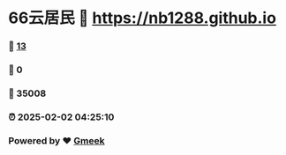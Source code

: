 # 66云居民 :link: https://nb1288.github.io 
### :page_facing_up: [13](https://nb1288.github.io/tag.html) 
### :speech_balloon: 0 
### :hibiscus: 35008 
### :alarm_clock: 2025-02-02 04:25:10 
### Powered by :heart: [Gmeek](https://github.com/Meekdai/Gmeek)
